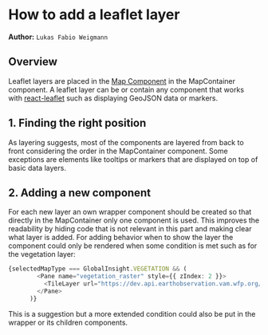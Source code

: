 # How to add a leaflet layer

**Author:** `Lukas Fabio Weigmann`

## Overview
Leaflet layers are placed in the [Map Component](../frontend/leaflet_map/map_component.md) in the MapContainer component. A leaflet layer
can be or contain any component that works with [react-leaflet](https://react-leaflet.js.org/) such as displaying GeoJSON
data or markers.

## 1. Finding the right position
As layering suggests, most of the components are layered from back to front considering the order in the MapContainer component.
Some exceptions are elements like tooltips or markers that are displayed on top of basic data layers.

## 2. Adding a new component
For each new layer an own wrapper component should be created so that directly in the MapContainer only one component is used.
This improves the readability by hiding code that is not relevant in this part and making clear what layer is added.
For adding behavior when to show the layer the component could only be rendered when some condition is met such as for the
vegetation layer:
```ts
{selectedMapType === GlobalInsight.VEGETATION && (
        <Pane name="vegetation_raster" style={{ zIndex: 2 }}>
          <TileLayer url="https://dev.api.earthobservation.vam.wfp.org/tiles/latest/viq_dekad/{z}/{x}/{y}.png" />
        </Pane>
      )}
```
This is a suggestion but a more extended condition could also be put in the wrapper or its children components.
